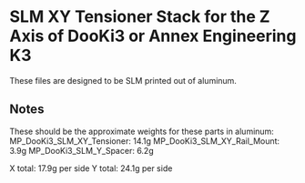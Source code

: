 # SLM XY Tensioner Stack for the Z Axis of DooKi3 or Annex Engineering K3
These files are designed to be SLM printed out of aluminum.


## Notes
These should be the approximate weights for these parts in aluminum:
MP_DooKi3_SLM_XY_Tensioner: 14.1g
MP_DooKi3_SLM_XY_Rail_Mount: 3.9g
MP_DooKi3_SLM_Y_Spacer: 6.2g

X total: 17.9g per side
Y total: 24.1g per side
